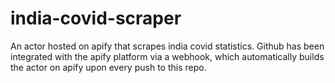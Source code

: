 # india-covid-scraper
An actor hosted on apify that scrapes india covid statistics. Github has been integrated with the apify platform via a webhook, which automatically builds the actor on apify upon every push to this repo.
